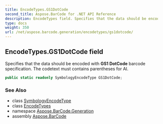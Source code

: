 ```yaml
---
title: EncodeTypes.GS1DotCode
second_title: Aspose.BarCode for .NET API Reference
description: EncodeTypes field. Specifies that the data should be encoded with GS1 DotCode barcode specification. The codetext must contains parentheses for AI
type: docs
weight: 350
url: /net/aspose.barcode.generation/encodetypes/gs1dotcode/
---
```

## EncodeTypes.GS1DotCode field

Specifies that the data should be encoded with **GS1 DotCode** barcode specification. The codetext must contains parentheses for AI.

```csharp
public static readonly SymbologyEncodeType GS1DotCode;
```

### See Also

* class [SymbologyEncodeType](../../symbologyencodetype/)
* class [EncodeTypes](../)
* namespace [Aspose.BarCode.Generation](../../../aspose.barcode.generation/)
* assembly [Aspose.BarCode](../../../)


